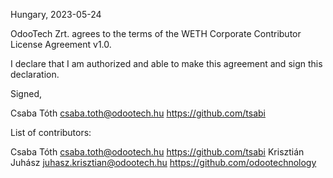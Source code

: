 Hungary, 2023-05-24

OdooTech Zrt. agrees to the terms of the WETH Corporate Contributor License Agreement v1.0.

I declare that I am authorized and able to make this agreement and sign this declaration.

Signed,

Csaba Tóth csaba.toth@odootech.hu https://github.com/tsabi

List of contributors:

Csaba Tóth csaba.toth@odootech.hu https://github.com/tsabi
Krisztián Juhász juhasz.krisztian@odootech.hu https://github.com/odootechnology
